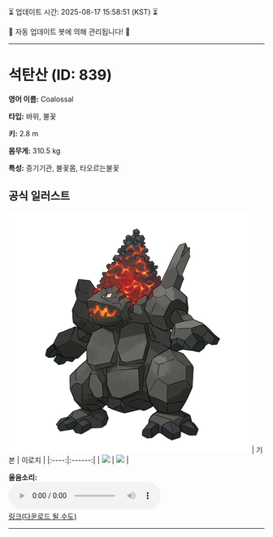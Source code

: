 
⏳ 업데이트 시간: 2025-08-17 15:58:51 (KST) ⏳

🤖 자동 업데이트 봇에 의해 관리됩니다! 🤖

---

# 석탄산 (ID: 839)
**영어 이름:** Coalossal

**타입:** 바위, 불꽃

**키:** 2.8 m

**몸무게:** 310.5 kg

**특성:** 증기기관, 불꽃몸, 타오르는불꽃

## 공식 일러스트
![](https://raw.githubusercontent.com/PokeAPI/sprites/master/sprites/pokemon/other/official-artwork/839.png)
| 기본 | 이로치 |
|:----:|:------:|
| <img src="http://play.pokemonshowdown.com/sprites/ani/coalossal.gif" width="200"> | <img src="http://play.pokemonshowdown.com/sprites/ani-shiny/coalossal.gif" width="200"> |

**울음소리:**<br><audio controls src="https://raw.githubusercontent.com/PokeAPI/cries/main/cries/pokemon/latest/839.ogg"></audio><br> [링크(다운로드 될 수도)](https://raw.githubusercontent.com/PokeAPI/cries/main/cries/pokemon/latest/839.ogg)


---

